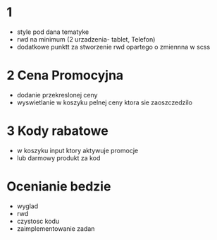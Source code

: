 # 1

- style pod dana tematyke
- rwd na minimum (2 urzadzenia- tablet, Telefon)
- dodatkowe punktt za stworzenie rwd opartego o zmiennna w scss

# 2 Cena Promocyjna

- dodanie przekreslonej ceny
- wyswietlanie w koszyku pelnej ceny ktora sie zaoszczedzilo

# 3 Kody rabatowe

- w koszyku input ktory aktywuje promocje
- lub darmowy produkt za kod

# Ocenianie bedzie

- wyglad
- rwd
- czystosc kodu
- zaimplementowanie zadan
